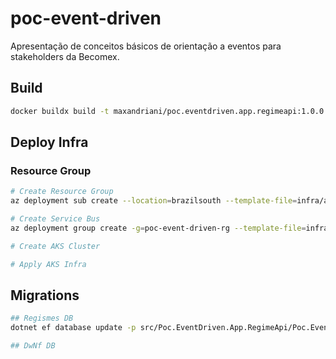 # poc-event-driven

Apresentação de conceitos básicos de orientação a eventos para stakeholders da Becomex.

## Build

```sh
docker buildx build -t maxandriani/poc.eventdriven.app.regimeapi:1.0.0 -f ./src/Poc.EventDriven.App.RegimeApi/Dockerfile --platform linux/amd64,linux/arm64 --push .
```

## Deploy Infra

### Resource Group

```sh
# Create Resource Group 
az deployment sub create --location=brazilsouth --template-file=infra/az/resource-g/rg.template.json --parameters=infra/az/resource-g/rg.parameters.json

# Create Service Bus
az deployment group create -g=poc-event-driven-rg --template-file=infra/az/service-bus/sb.template.json --parameters=infra/az/service-bus/db.parameters.json

# Create AKS Cluster

# Apply AKS Infra

```

## Migrations

```sh
## Regismes DB
dotnet ef database update -p src/Poc.EventDriven.App.RegimeApi/Poc.EventDriven.App.RegimeApi.csproj

## DwNf DB

```